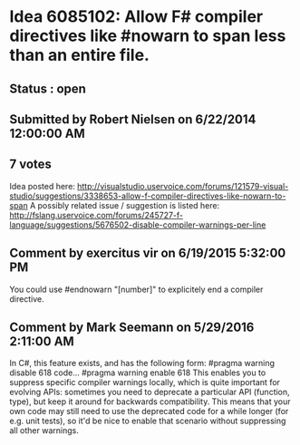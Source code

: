 # Idea 6085102: Allow F# compiler directives like #nowarn to span less than an entire file. #

## Status : open

## Submitted by Robert Nielsen on 6/22/2014 12:00:00 AM

## 7 votes

Idea posted here:
http://visualstudio.uservoice.com/forums/121579-visual-studio/suggestions/3338653-allow-f-compiler-directives-like-nowarn-to-span
A possibly related issue / suggestion is listed here:
http://fslang.uservoice.com/forums/245727-f-language/suggestions/5676502-disable-compiler-warnings-per-line


## Comment by exercitus vir on 6/19/2015 5:32:00 PM

You could use #endnowarn "[number]" to explicitely end a compiler directive.

## Comment by Mark Seemann on 5/29/2016 2:11:00 AM

In C#, this feature exists, and has the following form:
#pragma warning disable 618
code...
#pragma warning enable 618
This enables you to suppress specific compiler warnings locally, which is quite important for evolving APIs: sometimes you need to deprecate a particular API (function, type), but keep it around for backwards compatibility. This means that your own code may still need to use the deprecated code for a while longer (for e.g. unit tests), so it'd be nice to enable that scenario without suppressing all other warnings.
